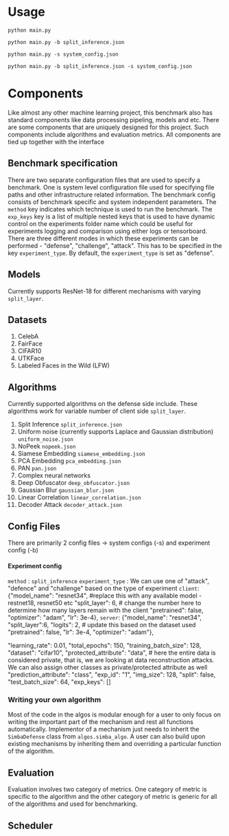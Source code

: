 # Usage
`python main.py`

`python main.py -b split_inference.json`

`python main.py -s system_config.json`

`python main.py -b split_inference.json -s system_config.json`

# Components
Like almost any other machine learning project, this benchmark also has standard components like data processing pipeling, models and etc. There are some components that are uniquely designed for this project. Such components include algorithms and evaluation metrics. All components are tied up together with the interface
## Benchmark specification
There are two separate configuration files that are used to specify a benchmark. One is system level configuration file used for specifying file paths and other infrastructure related information. The benchmark config consists of benchmark specific and system independent parameters. The `method` key indicates which technique is used to run the benchmark. The `exp_keys` key is a list of multiple nested keys that is used to have dynamic control on the experiments folder name which could be useful for experiments logging and comparison using either logs or tensorboard.
There are three different modes in which these experiments can be performed - "defense", "challenge", "attack". This has to be specified in the key `experiment_type`. By default, the `experiment_type` is set as "defense".
## Models
Currently supports ResNet-18 for different mechanisms with varying `split_layer`.

## Datasets
1. CelebA
2. FairFace
3. CIFAR10
4. UTKFace
5. Labeled Faces in the Wild (LFW)


## Algorithms
Currently supported algorithms on the defense side include. These algorithms work for variable number of client side `split_layer`.
1. Split Inference `split_inference.json`
2. Uniform noise (currently supports Laplace and Gaussian distribution) `uniform_noise.json`
3. NoPeek `nopeek.json`
4. Siamese Embedding `siamese_embedding.json`
5. PCA Embedding `pca_embedding.json`
6. PAN `pan.json`
7. Complex neural networks
8. Deep Obfuscator `deep_obfuscator.json`
9. Gaussian Blur `gaussian_blur.json`
10. Linear Correlation `linear_correlation.json`
11. Decoder Attack `decoder_attack.json`

## Config Files
There are primarily 2 config files -> system configs (-s) and experiment config (-b)

#### Experiment config
`method` : `split_inference` 
`experiment_type` : We can use one of "attack", "defence" and "challenge" based on the type of experiment
`client`: 
      {"model_name": "resnet34", #replace this with any available model - restnet18, resnet50 etc
      "split_layer": 6, # change the number here to determine how many layers remain with the client
      "pretrained": false, 
      "optimizer": "adam", 
      "lr": 3e-4},
`server`: 
      {"model_name": "resnet34", 
      "split_layer":6, 
      "logits": 2, # update this based on the dataset used
      "pretrained": false,
      "lr": 3e-4, 
      "optimizer": "adam"},
     
 "learning_rate": 0.01,
 "total_epochs": 150,
 "training_batch_size": 128,
 "dataset": "cifar10",
 "protected_attribute": "data", # here the entire data is considered private, that is, we are looking at data reconstruction attacks. We can also assign other classes as private/protected attribute as well
 "prediction_attribute": "class",
 "exp_id": "1",
 "img_size": 128,
 "split": false,
 "test_batch_size": 64,
 "exp_keys": []

### Writing your own algorithm
Most of the code in the algos is modular enough for a user to only focus on writing the important part of the mechanism and rest all functions automatically. Implementor of a mechanism just needs to inherit the `SimbaDefense` class from `algos.simba_algo`. A user can also build upon existing mechanisms by inheriting them and overriding a particular function of the algorithm.
## Evaluation
Evaluation involves two category of metrics. One category of metric is specific to the algorithm and the other category of metric is generic for all of the algorithms and used for benchmarking.
## Scheduler
